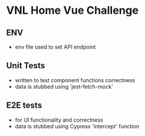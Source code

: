# VNL Home Vue Challenge

## ENV
- env file used to set API endpoint

## Unit Tests
- written to test component functions correctness
- data is stubbed using 'jest-fetch-mock'

## E2E tests
- for UI functionality and correctness
- data is stubbed using Cypress 'intercept' function
